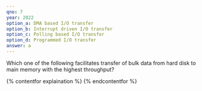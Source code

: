 ```yaml
---
qno: 7
year: 2022
option_a: DMA based I/O transfer
option_b: Interrupt driven I/O transfer 
option_c: Polling based I/O transfer 
option_d: Programmed I/O transfer
answer: a
---
```


Which one of the following facilitates transfer of bulk data from hard disk to main memory with the highest throughput?

{% contentfor explaination %}
{% endcontentfor %}